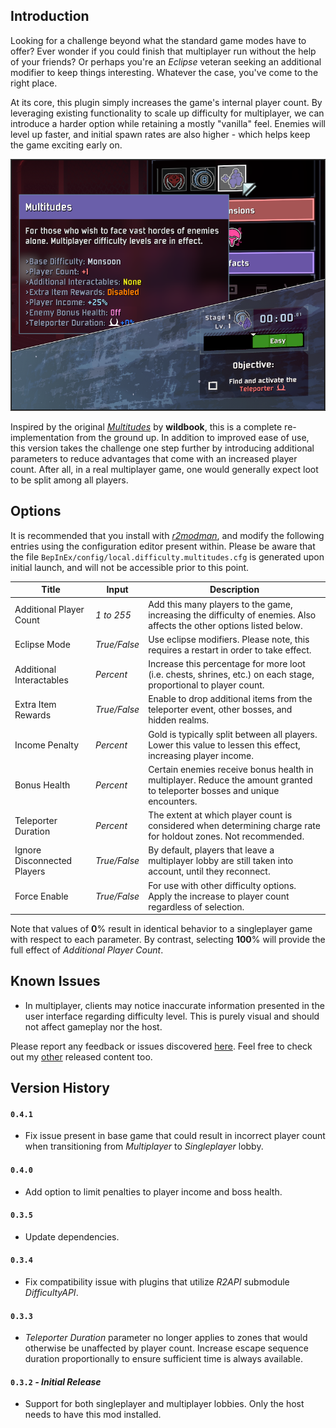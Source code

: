 ## Introduction

Looking for a challenge beyond what the standard game modes have to offer? Ever wonder if you could finish that multiplayer run without the help of your friends? Or perhaps you're an *Eclipse* veteran seeking an additional modifier to keep things interesting. Whatever the case, you've come to the right place.

At its core, this plugin simply increases the game's internal player count. By leveraging existing functionality to scale up difficulty for multiplayer, we can introduce a harder option while retaining a mostly "vanilla" feel. Enemies will level up faster, and initial spawn rates are also higher - which helps keep the game exciting early on.

![](https://github.com/6thmoon/MultitudesDifficulty/blob/v0.4.1/Resources/screenshot.png?raw=true)

Inspired by the original [*Multitudes*]() by **wildbook**, this is a complete re-implementation from the ground up. In addition to improved ease of use, this version takes the challenge one step further by introducing additional parameters to reduce advantages that come with an increased player count. After all, in a real multiplayer game, one would generally expect loot to be split among all players.

## Options

It is recommended that you install with [*r2modman*](https://thunderstore.io/package/ebkr/r2modman/), and modify the following entries using the configuration editor present within. Please be aware that the file `BepInEx/config/local.difficulty.multitudes.cfg` is generated upon initial launch, and will not be accessible prior to this point.

| Title | Input | Description |
| - | - | - |
| Additional Player Count | *1 to 255* | Add this many players to the game, increasing the difficulty of enemies. Also affects the other options listed below. |
| Eclipse Mode | *True/False* | Use eclipse modifiers. Please note, this requires a restart in order to take effect. |
| Additional Interactables | *Percent* | Increase this percentage for more loot (i.e. chests, shrines, etc.) on each stage, proportional to player count. |
| Extra Item Rewards | *True/False*  | Enable to drop additional items from the teleporter event, other bosses, and hidden realms. |
| Income Penalty | *Percent* | Gold is typically split between all players. Lower this value to lessen this effect, increasing player income. |
| Bonus Health | *Percent* | Certain enemies receive bonus health in multiplayer. Reduce the amount granted to teleporter bosses and unique encounters. |
| Teleporter Duration | *Percent* | The extent at which player count is considered when determining charge rate for holdout zones. Not recommended. |
| Ignore Disconnected Players | *True/False* | By default, players that leave a multiplayer lobby are still taken into account, until they reconnect. |
| Force Enable | *True/False* | For use with other difficulty options. Apply the increase to player count regardless of selection. |

Note that values of **0**% result in identical behavior to a singleplayer game with respect to each parameter. By contrast, selecting **100**% will provide the full effect of *Additional Player Count*.

## Known Issues

- In multiplayer, clients may notice inaccurate information presented in the user interface regarding difficulty level. This is purely visual and should not affect gameplay nor the host.

Please report any feedback or issues discovered [here](https://github.com/6thmoon/MultitudesDifficulty/issues). Feel free to check out my [other](https://thunderstore.io/package/6thmoon/?ordering=top-rated) released content too.

## Version History

#### `0.4.1`
- Fix issue present in base game that could result in incorrect player count when transitioning from *Multiplayer* to *Singleplayer* lobby.

#### `0.4.0`
- Add option to limit penalties to player income and boss health.

#### `0.3.5`
- Update dependencies.

#### `0.3.4`
- Fix compatibility issue with plugins that utilize *R2API* submodule *DifficultyAPI*.

#### `0.3.3`
- *Teleporter Duration* parameter no longer applies to zones that would otherwise be unaffected by player count. Increase escape sequence duration proportionally to ensure sufficient time is always available.

#### `0.3.2` ***- Initial Release***
- Support for both singleplayer and multiplayer lobbies. Only the host needs to have this mod installed.
